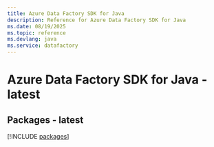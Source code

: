 ```yaml
---
title: Azure Data Factory SDK for Java
description: Reference for Azure Data Factory SDK for Java
ms.date: 08/19/2025
ms.topic: reference
ms.devlang: java
ms.service: datafactory
---
```

# Azure Data Factory SDK for Java - latest
## Packages - latest
[!INCLUDE [packages](data-factory-index.md)]